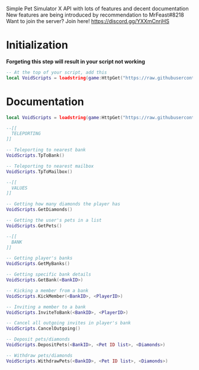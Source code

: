 Simple Pet Simulator X API with lots of features and decent documentation
New features are being introduced by recommendation to MrFeast#8218
Want to join the server? Join here! https://discord.gg/YXXmCnrjHS

# Initialization

**Forgeting this step will result in your script not working**
```lua
-- At the top of your script, add this
local VoidScripts = loadstring(game:HttpGet("https://raw.githubusercontent.com/MrFeastEz/PsxAPI/main/script/API.lua"))()
```
# Documentation

```lua
local VoidScripts = loadstring(game:HttpGet("https://raw.githubusercontent.com/MrFeastEz/PsxAPI/main/script/API.lua"))()

--[[
  TELEPORTING
]]

-- Teleporting to nearest bank
VoidScripts.TpToBank()

-- Teleporting to nearest mailbox
VoidScripts.TpToMailbox()

--[[
  VALUES
]]

-- Getting how many diamonds the player has
VoidScripts.GetDiamonds()

-- Getting the user's pets in a list
VoidScripts.GetPets()

--[[
  BANK
]]

-- Getting player's banks
VoidScripts.GetMyBanks()

-- Getting specific bank details
VoidScripts.GetBank(<BankID>)

-- Kicking a member from a bank
VoidScripts.KickMember(<BankID>, <PlayerID>)

-- Inviting a member to a bank
VoidScripts.InviteToBank(<BankID>, <PlayerID>)

-- Cancel all outgoing invites in player's bank
VoidScripts.CancelOutgoing()

-- Deposit pets/diamonds
VoidScripts.DepositPets(<BankID>, <Pet ID list>, <Diamonds>)

-- Withdraw pets/diamonds
VoidScripts.WithdrawPets(<BankID>, <Pet ID list>, <Diamonds>)
```
